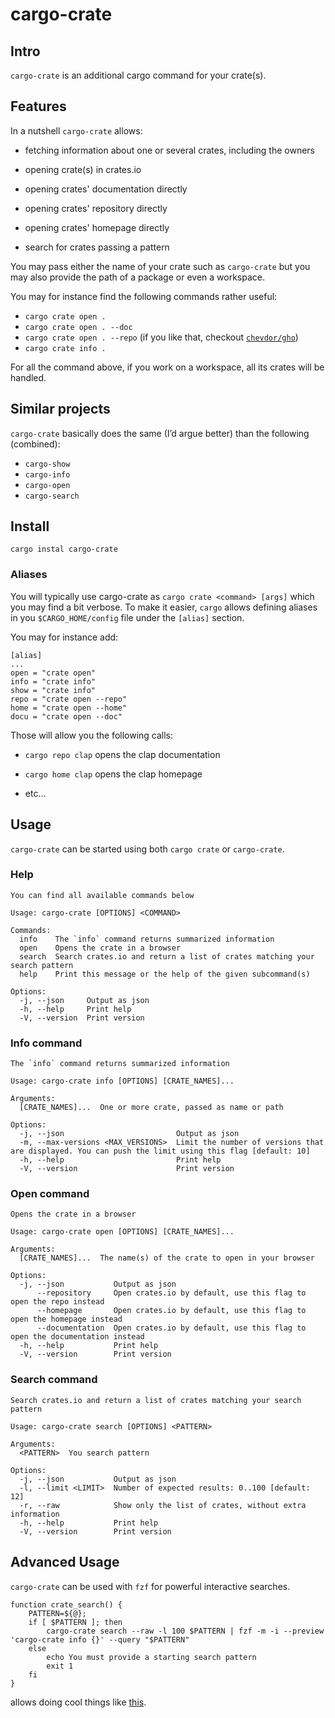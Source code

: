 # cargo-crate

## Intro

`cargo-crate` is an additional cargo command for your crate(s).

## Features

In a nutshell `cargo-crate` allows:

-   fetching information about one or several crates, including the owners

-   opening crate(s) in crates.io

-   opening crates' documentation directly

-   opening crates' repository directly

-   opening crates' homepage directly

-   search for crates passing a pattern

You may pass either the name of your crate such as `cargo-crate` but you may also provide the path of a package or even a workspace.

You may for instance find the following commands rather useful:
- `cargo crate open .`
- `cargo crate open . --doc`
- `cargo crate open . --repo` (if you like that, checkout [`chevdor/gho`](https://github.com/chevdor/gh))
- `cargo crate info .`

For all the command above, if you work on a workspace, all its crates will be handled.

## Similar projects

`cargo-crate` basically does the same (I’d argue better) than the following (combined):
- `cargo-show`
- `cargo-info`
- `cargo-open`
- `cargo-search`

## Install

    cargo instal cargo-crate

### Aliases

You will typically use cargo-crate as `cargo crate <command> [args]` which you may find a bit verbose.
To make it easier, `cargo` allows defining aliases in you `$CARGO_HOME/config` file under the `[alias]` section.

You may for instance add:

    [alias]
    ...
    open = "crate open"
    info = "crate info"
    show = "crate info"
    repo = "crate open --repo"
    home = "crate open --home"
    docu = "crate open --doc"

Those will allow you the following calls:

-   `cargo repo clap` opens the clap documentation

-   `cargo home clap` opens the clap homepage

-   etc…​

## Usage

`cargo-crate` can be started using both `cargo crate` or `cargo-crate`.

### Help

    You can find all available commands below

    Usage: cargo-crate [OPTIONS] <COMMAND>

    Commands:
      info    The `info` command returns summarized information
      open    Opens the crate in a browser
      search  Search crates.io and return a list of crates matching your search pattern
      help    Print this message or the help of the given subcommand(s)

    Options:
      -j, --json     Output as json
      -h, --help     Print help
      -V, --version  Print version

### Info command

    The `info` command returns summarized information

    Usage: cargo-crate info [OPTIONS] [CRATE_NAMES]...

    Arguments:
      [CRATE_NAMES]...  One or more crate, passed as name or path

    Options:
      -j, --json                         Output as json
      -m, --max-versions <MAX_VERSIONS>  Limit the number of versions that are displayed. You can push the limit using this flag [default: 10]
      -h, --help                         Print help
      -V, --version                      Print version

### Open command

    Opens the crate in a browser

    Usage: cargo-crate open [OPTIONS] [CRATE_NAMES]...

    Arguments:
      [CRATE_NAMES]...  The name(s) of the crate to open in your browser

    Options:
      -j, --json           Output as json
          --repository     Open crates.io by default, use this flag to open the repo instead
          --homepage       Open crates.io by default, use this flag to open the homepage instead
          --documentation  Open crates.io by default, use this flag to open the documentation instead
      -h, --help           Print help
      -V, --version        Print version

### Search command

    Search crates.io and return a list of crates matching your search pattern

    Usage: cargo-crate search [OPTIONS] <PATTERN>

    Arguments:
      <PATTERN>  You search pattern

    Options:
      -j, --json           Output as json
      -l, --limit <LIMIT>  Number of expected results: 0..100 [default: 12]
      -r, --raw            Show only the list of crates, without extra information
      -h, --help           Print help
      -V, --version        Print version

## Advanced Usage

`cargo-crate` can be used with `fzf` for powerful interactive searches.

    function crate_search() {
        PATTERN=${@};
        if [ $PATTERN ]; then
            cargo-crate search --raw -l 100 $PATTERN | fzf -m -i --preview 'cargo-crate info {}' --query "$PATTERN"
        else
            echo You must provide a starting search pattern
            exit 1
        fi
    }

allows doing cool things like [this](https://asciinema.org/a/493910).
